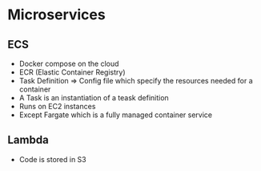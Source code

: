 # Microservices

## ECS

* Docker compose on the cloud
* ECR (Elastic Container Registry)
* Task Definition => Config file which specify the resources needed for a container
* A Task is an instantiation of a teask definition
* Runs on EC2 instances
* Except Fargate which is a fully managed container service

## Lambda

* Code is stored in S3